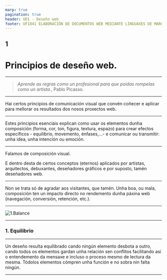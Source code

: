 ```yaml
---
marp: true
pagination: true
header: UD1 - Deseño web
footer: UF1841 ELABORACIÓN DE DOCUMENTOS WEB MEDIANTE LINGUAXES DE MARCADO
---
```



## 1
# Principios de deseño web.

---

> *Aprende as regras como un profesional para que poidas rompelas como un artista.*, Pablo Picasso.

---

Hai certos principios de comunicación visual que convén coñecer e aplicar para mellorar os resultados dos nosos proxectos web.

---

Estes principios esenciais explican como usar os elementos dunha composición (forma, cor, ton, figura, textura, espazo) para crear efectos específicos - equilibrio, movemento, énfases,...- e comunicar ou transmitir: unha idea, unha intención ou emoción. 

---

Falamos de composición visual.

E dentro desta de certos conceptos (eternos) aplicados por artistas, arquitectos, debuxantes, deseñadores gráficos e por suposto, tamén deseñadores web. 

---

Non se trata só de agradar aos visitantes, que tamén. Unha boa, ou mala, composición ten un impacto directo no rendemento dunha páxina web (navegación, conversión, retención, etc.).

---

![1.Balance](F:\2023\mega\bootcamp\MF0491_3-ContornaCliente\assets\desenoweb-p1.gif)

---

### 1. Equilibrio

---

Un deseño resulta equilibrado cando ningún elemento desbota a outro, cando todos os elementos gardan unha relación sen conflitos facilitando así o entendemento da mensaxe e incluso o proceso mesmo de lectura da mesma. Tódolos elementos cómpren unha función e no sobra nin falta ningún.

---

